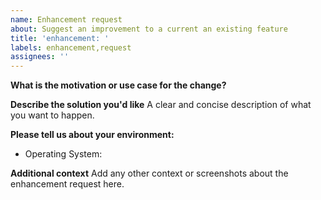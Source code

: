 ```yaml
---
name: Enhancement request
about: Suggest an improvement to a current an existing feature
title: 'enhancement: '
labels: enhancement,request
assignees: ''
---
```


**What is the motivation or use case for the change?**

**Describe the solution you'd like**
A clear and concise description of what you want to happen.

**Please tell us about your environment:**

* Operating System:

**Additional context**
Add any other context or screenshots about the enhancement request here.

